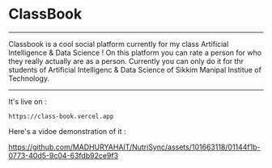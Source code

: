 # ClassBook
<hr/>
<p>
Classbook is a cool social platform currently for my class Artificial Intelligence & Data Science ! On this platform you can rate a person for who they really actually are as a person. Currently you can only do it for thr students of Artificial Intelligenc & Data Science of Sikkim Manipal Institue of Technology. 
  </p>
<hr/>

It's live on :

    https://class-book.vercel.app



Here's a vidoe demonstration of it :

https://github.com/MADHURYAHAIT/NutriSync/assets/101663118/01144f1b-0773-40d5-9c04-63fdb92ce9f3
